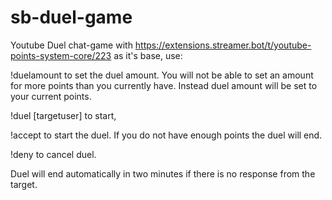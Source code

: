 # sb-duel-game
Youtube Duel chat-game with https://extensions.streamer.bot/t/youtube-points-system-core/223 as it's base, use: 

!duelamount to set the duel amount.  You will not be able to set an amount for more points than you currently have.  Instead duel amount will be set to your current points.

!duel [targetuser] to start, 

!accept to start the duel.  If you do not have enough points the duel will end.

!deny to cancel duel.

Duel will end automatically in two minutes if there is no response from the target.

